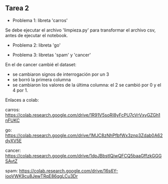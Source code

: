 ## Tarea 2

- Problema 1: libreta 'carros'

Se debe ejecutar el archivo 'limpieza.py' para transformar el archivo csv, antes de ejecutar el notebook.

- Problema 2: libreta 'go'

- Problema 3: libretas 'spam' y 'cancer'

En el de cancer cambié el dataset:

- se cambiaron signos de interrogación por un 3
- se borró la primera columna
- se cambiaron los valores de la última columna: el 2 se cambió por 0 y el 4 por 1.

Enlaces a colab:

carros:
https://colab.research.google.com/drive/1R91V5soRI8yFcPU7cVrVxyGZGh1nFUKC

go:
https://colab.research.google.com/drive/1MJC8zNhPfbfWx3znp3Zdab0A62dyXV5E

cancer:
https://colab.research.google.com/drive/1dpJBbstlQiwQFCQ5baaGffzkGGGSAvtZ

spam:
https://colab.research.google.com/drive/16s6Y-iooVWK9cu8JewTRqE86qgLCu3Dr
